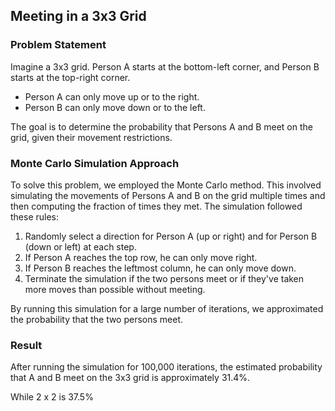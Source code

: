 ## Meeting in a 3x3 Grid

### Problem Statement

Imagine a 3x3 grid. Person A starts at the bottom-left corner, and Person B starts at the top-right corner. 

- Person A can only move up or to the right.
- Person B can only move down or to the left.

The goal is to determine the probability that Persons A and B meet on the grid, given their movement restrictions.

### Monte Carlo Simulation Approach

To solve this problem, we employed the Monte Carlo method. This involved simulating the movements of Persons A and B on the grid multiple times and then computing the fraction of times they met. The simulation followed these rules:

1. Randomly select a direction for Person A (up or right) and for Person B (down or left) at each step.
2. If Person A reaches the top row, he can only move right.
3. If Person B reaches the leftmost column, he can only move down.
4. Terminate the simulation if the two persons meet or if they've taken more moves than possible without meeting.

By running this simulation for a large number of iterations, we approximated the probability that the two persons meet.

### Result

After running the simulation for 100,000 iterations, the estimated probability that A and B meet on the 3x3 grid is approximately 31.4%.

While 2 x 2 is 37.5%
